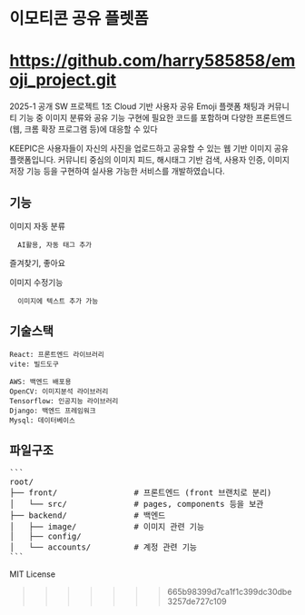 # 이모티콘 공유 플렛폼
https://github.com/harry585858/emoji_project.git
=======
2025-1 공개 SW 프로젝트 1조
Cloud 기반 사용자 공유 Emoji 플랫폼 
채팅과 커뮤니티 기능 중 이미지 분류와 공유 기능 구현에 필요한 코드를 포함하며 다양한 프론트엔드(웹, 크롬 확장 프로그램 등)에 대응할 수 있다

KEEPIC은 사용자들이 자신의 사진을 업로드하고 공유할 수 있는 웹 기반 이미지 공유 플랫폼입니다. 커뮤니티 중심의 이미지 피드, 해시태그 기반 검색, 사용자 인증, 이미지 저장 기능 등을 구현하여 실사용 가능한 서비스를 개발하였습니다.

## 기능

이미지 자동 분류
```
  AI활용, 자동 태그 추가
```
즐겨찾기, 좋아요

이미지 수정기능
```
  이미지에 텍스트 추가 가능
```
## 기술스택
```
React: 프론트엔드 라이브러리
vite: 빌드도구

AWS: 백엔드 배포용
OpenCV: 이미지분석 라이브러리
Tensorflow: 인공지능 라이브러리
Django: 백엔드 프레임워크
Mysql: 데이터베이스
```
## 파일구조
<pre>
```
root/
├── front/                # 프론트엔드 (front 브랜치로 분리)
│   └── src/              # pages, components 등을 보관
├── backend/              # 백엔드
│   ├── image/            # 이미지 관련 기능
│   ├── config/           
│   └── accounts/         # 계정 관련 기능
```
</pre>



MIT License



>>>>>>> 665b98399d7ca1f1c399dc30dbe3257de727c109
